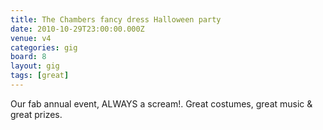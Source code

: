 ```yaml
---
title: The Chambers fancy dress Halloween party
date: 2010-10-29T23:00:00.000Z
venue: v4
categories: gig
board: 8
layout: gig
tags: [great]
---
```

Our fab annual event, ALWAYS a scream!. Great costumes, great music & great prizes.